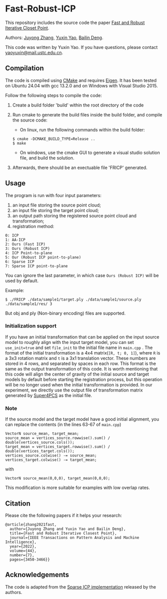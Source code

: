 # Fast-Robust-ICP

This repository includes the source code the paper [Fast and Robust Iterative Closet Point](https://arxiv.org/abs/2007.07627).

Authors: [Juyong Zhang](http://staff.ustc.edu.cn/~juyong/), [Yuxin Yao](https://yaoyx689.github.io/), [Bailin Deng](http://www.bdeng.me/).

This code was written by Yuxin Yao. If you have questions, please contact yaoyuxin@mail.ustc.edu.cn. 


## Compilation

The code is compiled using [CMake](https://cmake.org/) and requires [Eigen](https://eigen.tuxfamily.org/). It has been tested on Ubuntu 24.04 with gcc 13.2.0 and on Windows with Visual Studio 2015. 

Follow the following steps to compile the code:


1) Create a build folder 'build' within the root directory of the code

2) Run cmake to generate the build files inside the build folder, and compile the source code:
    - On linux, run the following commands within the build folder:
    ```
   $ cmake -DCMAKE_BUILD_TYPE=Release ..
   $ make
    ```
    - On windows, use the cmake GUI to generate a visual studio solution file, and build the solution.

3) Afterwards, there should be an exectuable file 'FRICP' generated.

## Usage

The program is run with four input parameters:

1. an input file storing the source point cloud;
2. an input file storing the target point cloud;
3. an output path storing the registered source point cloud and transformation;
4. registration method:
```
0: ICP
1: AA-ICP
2: Ours (Fast ICP)
3: Ours (Robust ICP)
4: ICP Point-to-plane
5: Our (Robust ICP point-to-plane)
6: Sparse ICP
7: Sparse ICP point-to-plane
```
You can ignore the last parameter, in which case `Ours (Robust ICP)` will be used by default. 

Example:
```
$ ./FRICP ./data/sample1/target.ply ./data/sample1/source.ply ./data/sample1/res/ 3
```
But obj and ply (Non-binary encoding) files are supported.

### Initialization support 
If you have an initial transformation that can be applied on the input source model to roughly align with the input target model, you can set `use_init=true` and set `file_init` to the initial file name in `main.cpp` . The format of the initial transformation is a 4x4 matrix(`[R, t; 0, 1]`), where `R` is a 3x3 rotation matrix and `t` is a 3x1 translation vector. These numbers are stored in 4 rows, and separated by spaces in each row. This format is the same as the output transformation of this code. It is worth mentioning that this code will align the center of gravity of the initial source and target models by default before starting the registration process, but this operation will be no longer used when the initial transformation is provided. In our experiment, we directly use the output file of transformation matrix generated by [Super4PCS](https://github.com/nmellado/Super4PCS) as the initial file.

### Note
If the source model and the target model have a good initial alignment, you can replace the contents (in the lines 63-67 of ``main.cpp``)
```
VectorN source_mean, target_mean;
source_mean = vertices_source.rowwise().sum() / double(vertices_source.cols());
target_mean = vertices_target.rowwise().sum() / double(vertices_target.cols());
vertices_source.colwise() -= source_mean;
vertices_target.colwise() -= target_mean;
```
with
```
VectorN source_mean(0,0,0), target_mean(0,0,0);
```
This modification is more suitable for examples with low overlap rates.


## Citation

Please cite the following papers if it helps your research:

```
@article{zhang2021fast,
  author={Juyong Zhang and Yuxin Yao and Bailin Deng},
  title={Fast and Robust Iterative Closest Point}, 
  journal={IEEE Transactions on Pattern Analysis and Machine Intelligence}, 
  year={2022},
  volume={44},
  number={7},
  pages={3450-3466}}
```



## Acknowledgements
The code is adapted from the [Sparse ICP implementation](https://github.com/OpenGP/sparseicp) released by the authors.
